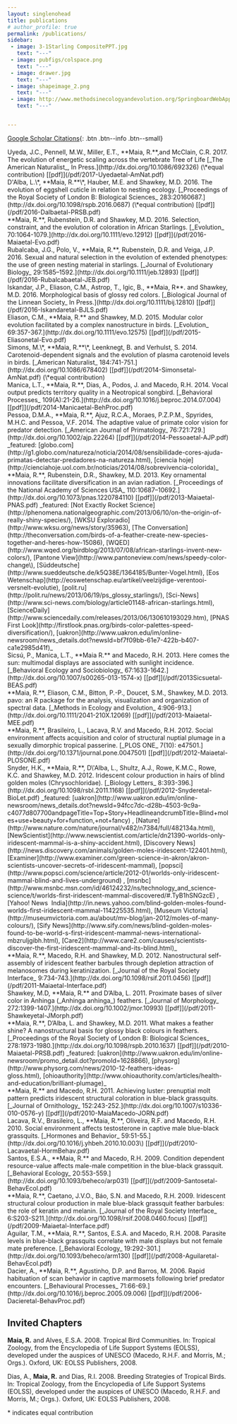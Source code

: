 ```yaml
---
layout: singlenohead
title: publications
# author_profile: true
permalink: /publications/
sidebar:
 - image: 3-1Starling CompositePPT.jpg
   text: "---"
 - image: pubfigs/colspace.png
   text: "---"
 - image: drawer.jpg
   text: "---"
 - image: shapeimage_2.png
   text: "---"
 - image: http://www.methodsinecologyandevolution.org/SpringboardWebApp/userfiles/mee/image/Covers/mee-4-10-coverlarge.jpg
   text: "---"


---
```

<script type='text/javascript' src='https://d1bxh8uas1mnw7.cloudfront.net/assets/embed.js'></script>

[Google Scholar Citations](https://scholar.google.com/citations?user=9WJAHYQAAAAJ){: .btn .btn--info .btn--small}
<!-- <img align="right" style="padding-left:25px" src="/images/drawer.jpg">-->
<!-- <img align="left" style="padding-right:25px; width:200px" src="http://www.methodsinecologyandevolution.org/SpringboardWebApp/userfiles/mee/image/Covers/mee-4-10-coverlarge.jpg"> -->

<div data-badge-type="4" data-doi="10.1086/692326" data-hide-no-mentions="true" class="altmetric-embed"></div>
Uyeda, J.C., Pennell, M.W., Miller, E.T., **Maia, R.**,and McClain, C.R. 2017. The evolution of energetic scaling across the vertebrate Tree of Life [_The American Naturalist_, In Press.](http://dx.doi.org/10.1086/692326) (\*equal contribution) [[pdf]](/pdf/2017-Uyedaetal-AmNat.pdf)


<div data-badge-type="4" data-doi="10.1098/rspb.2016.0687" data-hide-no-mentions="true" class="altmetric-embed"></div>
D'Alba, L.\*, **Maia, R.**\*, Hauber, M.E. and Shawkey, M.D. 2016. The evolution of eggshell cuticle in relation to nesting ecology. [_Proceedings of the Royal Society of London B: Biological Sciences_ 283:20160687.](http://dx.doi.org/10.1098/rspb.2016.0687) (\*equal contribution) [[pdf]](/pdf/2016-Dalbaetal-PRSB.pdf)

<div data-badge-type="4" data-doi="10.1111/evo.12912" data-hide-no-mentions="true" class="altmetric-embed"></div>
**Maia, R.**, Rubenstein, D.R. and Shawkey, M.D. 2016. Selection, constraint, and the evolution of coloration in African Starlings. [_Evolution_ 70:1064-1079.](http://dx.doi.org/10.1111/evo.12912) [[pdf]](/pdf/2016-Maiaetal-Evo.pdf)  

<div data-badge-type="4" data-doi="10.1111/jeb.12893" data-hide-no-mentions="true" class="altmetric-embed"></div>
Rubalcaba, J.G., Polo, V., **Maia, R.**, Rubenstein, D.R. and Veiga, J.P. 2016. Sexual and natural selection in the evolution of extended phenotypes: the use of green nesting material in starlings. [_Journal of Evolutionary Biology_ 29:1585–1592.](http://dx.doi.org/10.1111/jeb.12893) [[pdf]](/pdf/2016-Rubalcabaetal-JEB.pdf) 

<div data-badge-type="4" data-doi="10.1111/bij.12810" data-hide-no-mentions="true" class="altmetric-embed"></div>
Iskandar, J.P., Eliason, C.M., Astrop, T., Igic, B., **Maia, R**. and Shawkey, M.D. 2016. Morphological basis of glossy red colors. [_Biological Journal of the Linnean Society_ In Press.](http://dx.doi.org/10.1111/bij.12810) [[pdf]](/pdf/2016-Iskandaretal-BJLS.pdf) 

<div data-badge-type="4" data-doi="10.1111/evo.12575" data-hide-no-mentions="true" class="altmetric-embed"></div>
Eliason, C.M., **Maia, R.** and Shawkey, M.D. 2015. Modular color evolution facilitated by a complex nanostructure in birds. [_Evolution_ 69:357-367.](http://dx.doi.org/10.1111/evo.12575) [[pdf]](/pdf/2015-Eliasonetal-Evo.pdf) 
 
<div data-badge-type="4" data-doi="10.1086/678402" data-hide-no-mentions="true" class="altmetric-embed"></div>
Simons, M.\*, **Maia, R.**\*, Leenknegt, B. and Verhulst, S. 2014. Carotenoid-dependent signals and the evolution of plasma carotenoid levels in birds. [_American Naturalist_ 184:741-751.](http://dx.doi.org/10.1086/678402) [[pdf]](/pdf/2014-Simonsetal-AmNat.pdf) (\*equal contribution)

<div data-badge-type="4" data-doi="10.1016/j.beproc.2014.07.004" data-hide-no-mentions="true" class="altmetric-embed"></div>
Manica, L.T., **Maia, R.**, Dias, A., Podos, J. and Macedo, R.H. 2014. Vocal output predicts territory quality in a Neotropical songbird. [_Behavioral Processes_ 109(A):21-26.](http://dx.doi.org/10.1016/j.beproc.2014.07.004) [[pdf]](/pdf/2014-Manicaetal-BehProc.pdf) 

<div data-badge-type="4" data-doi="10.1002/ajp.22264" data-hide-no-mentions="true" class="altmetric-embed"></div>
Pessoa, D.M.A., **Maia, R.**, Ajuz, R.C.A., Moraes, P.Z.P.M., Spyrides, M.H.C. and Pessoa, V.F. 2014. The adaptive value of primate color vision for predator detection. [_American Journal of Primatology_ 76:721:729.](http://dx.doi.org/10.1002/ajp.22264) [[pdf]](/pdf/2014-Pessoaetal-AJP.pdf)   
_featured: [globo.com](http://g1.globo.com/natureza/noticia/2014/08/sensibilidade-cores-ajuda-primatas-detectar-predadores-na-natureza.html), [ciencia hoje](http://cienciahoje.uol.com.br/noticias/2014/08/sobrevivencia-colorida)_

<div data-badge-type="4" data-doi="10.1073/pnas.1220784110" data-hide-no-mentions="true" class="altmetric-embed"></div>
**Maia, R.**, Rubenstein, D.R., Shawkey, M.D. 2013. Key ornamental innovations facilitate diversification in an avian radiation. [_Proceedings of the National Academy of Sciences USA_ 110:10687–10692.](http://dx.doi.org/10.1073/pnas.1220784110) [[pdf]](/pdf/2013-Maiaetal-PNAS.pdf)   
_featured: [Not Exactly Rocket Science](http://phenomena.nationalgeographic.com/2013/06/10/on-the-origin-of-really-shiny-species/), [WKSU Exploradio](http://www.wksu.org/news/story/35963), [The Conversation](http://theconversation.com/birds-of-a-feather-create-new-species-together-and-heres-how-15086), [WQED](http://www.wqed.org/birdblog/2013/07/08/african-starlings-invent-new-colors/), [Pantone View](http://www.pantoneview.com/news/speedy-color-change\), [Süddeutsche](http://www.sueddeutsche.de/k5Q38E/1364185/Bunter-Vogel.html), [Eos Wetenschap](http://eoswetenschap.eu/artikel/veelzijdige-verentooi-versnelt-evolutie), [polit.ru](http://polit.ru/news/2013/06/19/ps_glossy_starlings/), [Sci-News](http://www.sci-news.com/biology/article01148-african-starlings.html), [ScienceDaily](http://www.sciencedaily.com/releases/2013/06/130610193029.htm), [PNAS First Look](http://firstlook.pnas.org/birds-color-palettes-speed-diversification/), [uakron](http://www.uakron.edu/im/online-newsroom/news_details.dot?newsId=bf7f09bb-61e7-422b-b407-ca1e2985d41f)_

<div data-badge-type="4" data-doi="10.1007/s00265-013-1574-x" data-hide-no-mentions="true" class="altmetric-embed"></div>
Sicsú, P., Manica, L.T., **Maia R.** and Macedo, R.H. 2013. Here comes the sun: multimodal displays are associated with sunlight incidence. [_Behavioral Ecology and Sociobiology_ 67:1633-1642.](http://dx.doi.org/10.1007/s00265-013-1574-x) [[pdf]](/pdf/2013Sicsuetal-BEAS.pdf) 

<div data-badge-type="4" data-doi="10.1111/2041-210X.12069" data-hide-no-mentions="true" class="altmetric-embed"></div>
**Maia, R.**, Eliason, C.M., Bitton, P.-P., Doucet, S.M., Shawkey, M.D. 2013. pavo: an R package for the analysis, visualization and organization of spectral data. [_Methods in Ecology and Evolution_ 4:906-913.](http://dx.doi.org/10.1111/2041-210X.12069) [[pdf]](/pdf/2013-Maiaetal-MEE.pdf) 

<div data-badge-type="4" data-doi="10.1371/journal.pone.0047501" data-hide-no-mentions="true" class="altmetric-embed"></div>
**Maia, R.**, Brasileiro, L., Lacava, R.V. and Macedo, R.H. 2012. Social environment affects acquisition and color of structural nuptial plumage in a sexually dimorphic tropical passerine. [_PLOS ONE_ 7(10): e47501.](http://dx.doi.org/10.1371/journal.pone.0047501) [[pdf]](/pdf/2012-Maiaetal-PLOSONE.pdf) 

<div data-badge-type="4" data-doi="10.1098/rsbl.2011.1168" data-hide-no-mentions="true" class="altmetric-embed"></div>
Snyder, H.K., **Maia, R.**, D\'Alba, L., Shultz, A.J., Rowe, K.M.C., Rowe, K.C. and Shawkey, M.D. 2012. Iridescent colour production in hairs of blind golden moles (Chrysochloridae). [_Biology Letters_ 8:393-396.](http://dx.doi.org/10.1098/rsbl.2011.1168) [[pdf]](/pdf/2012-Snyderetal-BioLet.pdf)   
_featured: [uakron](http://www.uakron.edu/im/online-newsroom/news_details.dot?newsId=94fcc7dc-d28b-4503-9c9a-c4077d807700andpageTitle=Top+Story+HeadlineandcrumbTitle=Blind+moles+use+beauty+for+function,+not+fancy) , [Nature](http://www.nature.com/nature/journal/v482/n7384/full/482134a.html), [NewScientist](http://www.newscientist.com/article/dn21390-worlds-only-iridescent-mammal-is-a-shiny-accident.html), [Discovery News](http://news.discovery.com/animals/golden-moles-iridescent-122401.html), [Examiner](http://www.examiner.com/green-science-in-akron/akron-scientists-uncover-secrets-of-iridescent-mammal), [popsci](http://www.popsci.com/science/article/2012-01/worlds-only-iridescent-mammal-blind-and-lives-underground) , [msnbc](http://www.msnbc.msn.com/id/46124232/ns/technology_and_science-science/t/worlds-first-iridescent-mammal-discovered/#.TyB1hSNGzcE) , [Yahoo! News  India](http://in.news.yahoo.com/blind-golden-moles-found-worlds-first-iridescent-mammal-114225535.html), [Museum Victoria](http://museumvictoria.com.au/about/mv-blog/jan-2012/moles-of-many-colours/), [Sify News](http://www.sify.com/news/blind-golden-moles-found-to-be-world-s-first-iridescent-mammal-news-international-mbzruIjgibh.html), [Care2](http://www.care2.com/causes/scientists-discover-the-first-iridescent-mammal-and-its-blind.html)_

<div data-badge-type="4" data-doi="10.1098/rsif.2011.0456" data-hide-no-mentions="true" class="altmetric-embed"></div>
**Maia, R.**, Macedo, R.H. and Shawkey, M.D. 2012. Nanostructural self-assembly of iridescent feather barbules through depletion attraction of melanosomes during keratinization. [_Journal of the Royal Society Interface_ 9:734-743.](http://dx.doi.org/10.1098/rsif.2011.0456) [[pdf]](/pdf/2011-Maiaetal-Interface.pdf) 

<div data-badge-type="4" data-doi="10.1002/jmor.10993" data-hide-no-mentions="true" class="altmetric-embed"></div>
Shawkey, M.D, **Maia, R.** and D’Alba, L. 2011. Proximate bases of silver color in Anhinga (_Anhinga anhinga_) feathers. [_Journal of Morphology_ 272:1399-1407.](http://dx.doi.org/10.1002/jmor.10993) [[pdf]](/pdf/2011-Shawkeyetal-JMorph.pdf) 

<div data-badge-type="4" data-doi="10.1098/rspb.2010.1637" data-hide-no-mentions="true" class="altmetric-embed"></div>
**Maia, R.**, D’Alba, L. and Shawkey, M.D. 2011. What makes a feather shine? A nanostructural basis for glossy black colours in feathers. [_Proceedings of the Royal Society of London B: Biological Sciences_ 278:1973-1980.](http://dx.doi.org/10.1098/rspb.2010.1637)  [[pdf]](/pdf/2010-Maiaetal-PRSB.pdf)   
_featured: [uakron](http://www.uakron.edu/im/online-newsroom/promo_detail.dot?promoId=1628866), [physorg](http://www.physorg.com/news/2010-12-feathers-ideas-gloss.html), [ohioauthority](http://www.ohioauthority.com/articles/health-and-education/brilliant-plumage)_

<div data-badge-type="4" data-doi="10.1007/s10336-010-0576-y" data-hide-no-mentions="true" class="altmetric-embed"></div>
**Maia, R.** and Macedo, R.H. 2011. Achieving luster: prenuptial molt pattern predicts iridescent structural coloration in blue-black grassquits. [_Journal of Ornithology_ 152:243-252.](http://dx.doi.org/10.1007/s10336-010-0576-y) [[pdf]](/pdf/2010-MaiaMacedo-JORN.pdf) 

<div data-badge-type="4" data-doi="10.1016/j.yhbeh.2010.10.003" data-hide-no-mentions="true" class="altmetric-embed"></div>
Lacava, R.V., Brasileiro, L., **Maia, R.**, Oliveira, R.F. and Macedo, R.H. 2010. Social environment affects testosterone in captive male blue-black grassquits. [_Hormones and Behavior_ 59:51-55.](http://dx.doi.org/10.1016/j.yhbeh.2010.10.003\) [[pdf]](/pdf/2010-Lacavaetal-HormBehav.pdf) 

<div data-badge-type="4" data-doi="10.1093/beheco/arp031" data-hide-no-mentions="true" class="altmetric-embed"></div>
Santos, E.S.A., **Maia, R.** and Macedo, R.H. 2009. Condition dependent resource-value affects male-male competition in the blue-black grassquit. [_Behavioral Ecology_ 20:553-559.](http://dx.doi.org/10.1093/beheco/arp031) [[pdf]](/pdf/2009-Santosetal-BehavEcol.pdf) 

<div data-badge-type="4" data-doi="10.1098/rsif.2008.0460.focus" data-hide-no-mentions="true" class="altmetric-embed"></div>
**Maia, R.**, Caetano, J.V.O., Báo, S.N. and Macedo, R.H. 2009. Iridescent structural colour production in male blue-black grassquit feather barbules: the role of keratin and melanin. [_Journal of the Royal Society Interface_ 6:S203-S211.](http://dx.doi.org/10.1098/rsif.2008.0460.focus) [[pdf]](/pdf/2009-Maiaetal-Interface.pdf) 

<div data-badge-type="4" data-doi="10.1093/beheco/arm130" data-hide-no-mentions="true" class="altmetric-embed"></div>
Aguilar, T.M., **Maia, R.**, Santos, E.S.A. and Macedo, R.H. 2008. Parasite levels in blue-black grassquits correlate with male displays but not female mate preference. [_Behavioral Ecology_ 19:292-301.](http://dx.doi.org/10.1093/beheco/arm130) [[pdf]](/pdf/2008-Aguilaretal-BehavEcol.pdf) 

<div data-badge-type="4" data-doi="10.1016/j.beproc.2005.09.006" data-hide-no-mentions="true" class="altmetric-embed"></div>
Dacier, A., **Maia, R.**, Agustinho, D.P. and Barros, M. 2006. Rapid habituation of scan behavior in captive marmosets following brief predator encounters. [_Behavioural Processes_ 71:66-69.](http://dx.doi.org/10.1016/j.beproc.2005.09.006) [[pdf]](/pdf/2006-Dacieretal-BehavProc.pdf) 


## Invited Chapters

**Maia, R.** and Alves, E.S.A. 2008. Tropical Bird Communities. In: Tropical Zoology, from the Encyclopedia of Life Support Systems (EOLSS), developed under the auspices of UNESCO (Macedo, R.H.F. and Morris, M.; Orgs.). Oxford, UK: EOLSS Publishers, 2008.

Dias, A., **Maia, R.** and Dias, R.I. 2008. Breeding Strategies of Tropical Birds. In: Tropical Zoology, from the Encyclopedia of Life Support Systems (EOLSS), developed under the auspices of UNESCO (Macedo, R.H.F. and Morris, M.; Orgs.). Oxford, UK: EOLSS Publishers, 2008.


\* indicates equal contribution

